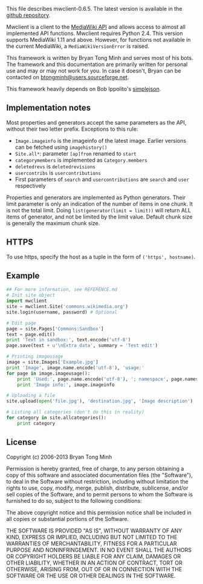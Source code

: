 This file describes mwclient-0.6.5.
The latest version is available in the 
[github repository](https://github.com/btongminh/mwclient).

Mwclient is a client to the [MediaWiki API](http://mediawiki.org/wiki/API)
and allows access to almost all implemented API functions.
Mwclient requires Python 2.4.
This version supports MediaWiki 1.11 and above.
However, for functions not available in the current MediaWiki,
a `MediaWikiVersionError` is raised.

This framework is written by Bryan Tong Minh and serves most of his bots.
The framework and this documentation are primarily written for personal use
and may or may not work for you.
In case it doesn't, Bryan can be contacted on btongminh@users.sourceforge.net.

This framework heavily depends on Bob Ippolito's
[simplejson](https://pypi.python.org/pypi/simplejson).


## Implementation notes ##
Most properties and generators accept the same parameters as the API,
without their two letter prefix.
Exceptions to this rule:
* `Image.imageinfo` is the imageinfo of the latest image. Earlier versions can be
  fetched using `imagehistory()`
* `Site.all*`: parameter `[ap]from` renamed to `start`
* `categorymembers` is implemented as `Category.members`
* `deletedrevs` is `deletedrevisions`
* `usercontribs` is `usercontributions`
* First parameters of `search` and `usercontributions` are `search` and `user` 
  respectively

Properties and generators are implemented as Python generators.
Their limit parameter is only an indication of the number of items in one chunk.
It is not the total limit.
Doing `list(generator(limit = limit))` will return ALL items of generator,
and not be limited by the limit value.
Default chunk size is generally the maximum chunk size.


## HTTPS ##
To use https, specify the host as a tuple in the form of `('https', hostname)`.


## Example ##
```python
## For more information, see REFERENCE.md
# Init site object
import mwclient
site = mwclient.Site('commons.wikimedia.org')
site.login(username, password) # Optional

# Edit page
page = site.Pages['Commons:Sandbox']
text = page.edit()
print 'Text in sandbox:', text.encode('utf-8')
page.save(text + u'\nExtra data', summary = 'Test edit')

# Printing imageusage
image = site.Images['Example.jpg']
print 'Image', image.name.encode('utf-8'), 'usage:'
for page in image.imageusage():
	print 'Used:', page.name.encode('utf-8'), '; namespace', page.namespace
	print 'Image info:', image.imageinfo

# Uploading a file
site.upload(open('file.jpg'), 'destination.jpg', 'Image description')

# Listing all categories (don't do this in reality)
for category in site.allcategories():
	print category
```

## License ##
 Copyright (c) 2006-2013 Bryan Tong Minh
 
 Permission is hereby granted, free of charge, to any person
 obtaining a copy of this software and associated documentation
 files (the "Software"), to deal in the Software without
 restriction, including without limitation the rights to use,
 copy, modify, merge, publish, distribute, sublicense, and/or sell
 copies of the Software, and to permit persons to whom the
 Software is furnished to do so, subject to the following
 conditions:
 
 The above copyright notice and this permission notice shall be
 included in all copies or substantial portions of the Software.
 
 THE SOFTWARE IS PROVIDED "AS IS", WITHOUT WARRANTY OF ANY KIND,
 EXPRESS OR IMPLIED, INCLUDING BUT NOT LIMITED TO THE WARRANTIES
 OF MERCHANTABILITY, FITNESS FOR A PARTICULAR PURPOSE AND
 NONINFRINGEMENT. IN NO EVENT SHALL THE AUTHORS OR COPYRIGHT
 HOLDERS BE LIABLE FOR ANY CLAIM, DAMAGES OR OTHER LIABILITY,
 WHETHER IN AN ACTION OF CONTRACT, TORT OR OTHERWISE, ARISING
 FROM, OUT OF OR IN CONNECTION WITH THE SOFTWARE OR THE USE OR
 OTHER DEALINGS IN THE SOFTWARE.
